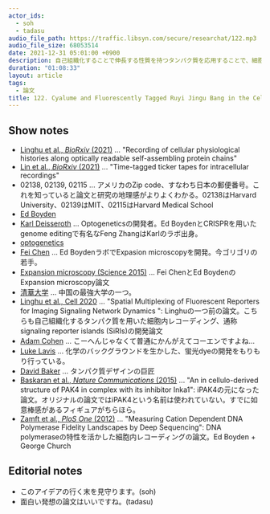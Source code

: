```yaml
---
actor_ids:
  - soh
  - tadasu
audio_file_path: https://traffic.libsyn.com/secure/researchat/122.mp3
audio_file_size: 68053514
date: 2021-12-31 05:01:00 +0900
description: 自己組織化することで伸長する性質を持つタンパク質を応用することで、細胞内で起きた現象を一細胞レベルでレコーディングし、そしてその情報を顕微鏡を用いることで読み出すことができる手法を開発した2本の論文について紹介しました。
duration: "01:08:33"
layout: article
tags:
  - 論文
title: 122. Cyalume and Fluorescently Tagged Ruyi Jingu Bang in the Cell
---
```


## Show notes
- [Linghu et al., _BioRxiv_ (2021)](https://www.biorxiv.org/content/10.1101/2021.10.13.464006v1) ... "Recording of cellular physiological histories along optically readable self-assembling protein chains"
- [Lin et al., _BioRxiv_ (2021)](https://www.biorxiv.org/content/10.1101/2021.10.13.463862v1) ... "Time-tagged ticker tapes for intracellular recordings"
- 02138, 02139, 02115 ... アメリカのZip code、すなわち日本の郵便番号。これを知っていると論文と研究の地理感がよりよくわかる。02138はHarvard University、02139はMIT、02115はHarvard Medical School
- [Ed Boyden](https://mcgovern.mit.edu/profile/ed-boyden/)
- [Karl Deisseroth](http://web.stanford.edu/group/dlab/) ... Optogeneticsの開発者。Ed BoydenとCRISPRを用いたgenome editingで有名なFeng ZhangはKarlのラボ出身。
- [optogenetics](https://en.wikipedia.org/wiki/Optogenetics)
- [Fei Chen](https://www.broadinstitute.org/bios/fei-chen) ... Ed BoydenラボでExpasion microscopyを開発。今ゴリゴリの若手。
- [Expansion microscopy (Science 2015)](https://www.science.org/doi/10.1126/science.1260088) ... Fei ChenとEd BoydenのExpansion microscopy論文
- [清華大学](https://www.tsinghua.edu.cn/) ... 中国の最強大学の一つ。
- [Linghu et al., Cell 2020](https://www.sciencedirect.com/science/article/pii/S0092867420313994) ... "Spatial Multiplexing of Fluorescent Reporters for Imaging Signaling Network Dynamics
": Linghuの一つ前の論文。こちらも自己組織化するタンパク質を用いた細胞内レコーディング、通称signaling reporter islands (SiRIs)の開発論文
- [Adam Cohen](http://cohenweb.rc.fas.harvard.edu/) … こーへんじゃなくて普通にかんがえてコーエンですよね…
- [Luke Lavis](https://www.janelia.org/lab/lavis-lab) ... 化学のバックグラウンドを生かした、蛍光dyeの開発をもりもり行っている。
- [David Baker](https://www.bakerlab.org/) ... タンパク質デザインの巨匠
- [Baskaran et al., _Nature Communications_ (2015)](https://www.nature.com/articles/ncomms9681) ... "An in cellulo-derived structure of PAK4 in complex with its inhibitor Inka1": iPAK4の元になった論文。オリジナルの論文ではiPAK4という名前は使われていない。すでに如意棒感があるフィギュアがちらほら。
- [Zamft et al., _PloS One_ (2012)](https://journals.plos.org/plosone/article?id=10.1371/journal.pone.0043876) ... "Measuring Cation Dependent DNA Polymerase Fidelity Landscapes by Deep Sequencing": DNA polymeraseの特性を活かした細胞内レコーディングの論文。Ed Boyden + George Church

## Editorial notes
- このアイデアの行く末を見守ります。(soh)
- 面白い発想の論文はいいですね。(tadasu)
